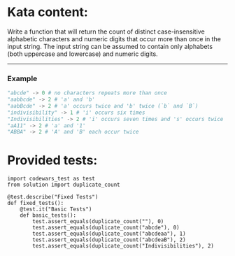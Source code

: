 # Kata content:
Write a function that will return the count of distinct case-insensitive alphabetic characters and numeric digits that occur more than once in the input string. The input string can be assumed to contain only alphabets (both uppercase and lowercase) and numeric digits.
___
### Example
```py
"abcde" -> 0 # no characters repeats more than once
"aabbcde" -> 2 # 'a' and 'b'
"aabBcde" -> 2 # 'a' occurs twice and 'b' twice (`b` and `B`)
"indivisibility" -> 1 # 'i' occurs six times
"Indivisibilities" -> 2 # 'i' occurs seven times and 's' occurs twice
"aA11" -> 2 # 'a' and '1'
"ABBA" -> 2 # 'A' and 'B' each occur twice
```

# Provided tests:
```Py
import codewars_test as test
from solution import duplicate_count

@test.describe("Fixed Tests")
def fixed_tests():
    @test.it("Basic Tests")
    def basic_tests():
        test.assert_equals(duplicate_count(""), 0)
        test.assert_equals(duplicate_count("abcde"), 0)
        test.assert_equals(duplicate_count("abcdeaa"), 1)
        test.assert_equals(duplicate_count("abcdeaB"), 2)
        test.assert_equals(duplicate_count("Indivisibilities"), 2)
```
